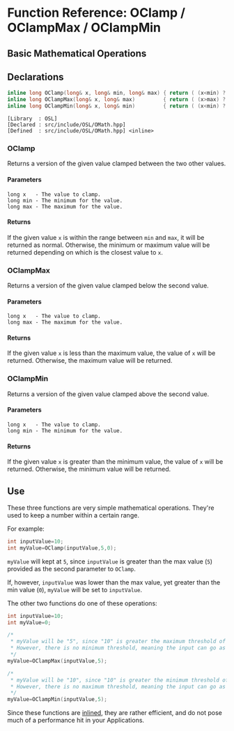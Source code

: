 # Function Reference: OClamp / OClampMax / OClampMin
## Basic Mathematical Operations

## Declarations
```cpp
inline long OClamp(long& x, long& min, long& max) { return ( (x<min) ? (min) : ( (x>max) ? max : x) ); }
inline long OClampMax(long& x, long& max)         { return ( (x>max) ? max : x ); }
inline long OClampMin(long& x, long& min)         { return ( (x<min) ? min : x ); }
```
```
[Library  : OSL]
[Declared : src/include/OSL/OMath.hpp]
[Defined  : src/include/OSL/OMath.hpp] <inline>
```
### OClamp
Returns a version of the given value clamped between the two other values.
#### Parameters
```
long x   - The value to clamp.
long min - The minimum for the value.
long max - The maximum for the value.
```
#### Returns
If the given value `x` is within the range between `min` and `max`, it will be returned as normal.
Otherwise, the minimum or maximum value will be returned depending on which is the closest value to `x`.

### OClampMax
Returns a version of the given value clamped below the second value.
#### Parameters
```
long x   - The value to clamp.
long max - The maximum for the value.
```
#### Returns
If the given value `x` is less than the maximum value, the value of `x` will be returned.
Otherwise, the maximum value will be returned.

### OClampMin
Returns a version of the given value clamped above the second value.
#### Parameters
```
long x   - The value to clamp.
long min - The minimum for the value.
```
#### Returns
If the given value `x` is greater than the minimum value, the value of `x` will be returned.
Otherwise, the minimum value will be returned.

## Use
These three functions are very simple mathematical operations. They're used to keep a number within a certain range.

For example:
```cpp
int inputValue=10;
int myValue=OClamp(inputValue,5,0);
```
`myValue` will kept at `5`, since `inputValue` is greater than the max value (`5`) provided as the second parameter to `OClamp`.

If, however, `inputValue` was lower than the max value, yet greater than the min value (`0`), `myValue` will be set to `inputValue`.

The other two functions do one of these operations:
```cpp
int inputValue=10;
int myValue=0;

/*
 * myValue will be "5", since "10" is greater the maximum threshold of "5", and will be clamped. 
 * However, there is no minimum threshold, meaning the input can go as low as it wants.
 */
myValue=OClampMax(inputValue,5);

/*
 * myValue will be "10", since "10" is greater the minimum threshold of "5", and will NOT be clamped.
 * However, there is no maximum threshold, meaning the input can go as high as it wants.
 */
myValue=OClampMin(inputValue,5);
```

Since these functions are [inlined](https://en.wikipedia.org/wiki/Inline_function), they are rather efficient,
and do not pose much of a performance hit in your Applications.